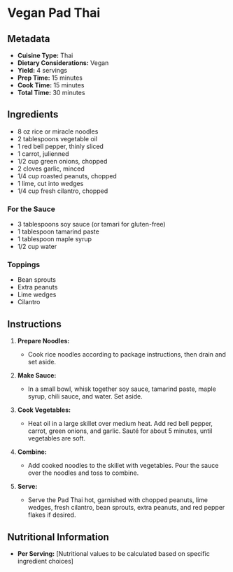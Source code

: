 # Vegan Pad Thai

## Metadata
- **Cuisine Type:** Thai
- **Dietary Considerations:** Vegan
- **Yield:** 4 servings
- **Prep Time:** 15 minutes
- **Cook Time:** 15 minutes
- **Total Time:** 30 minutes

## Ingredients

- 8 oz rice or miracle noodles
- 2 tablespoons vegetable oil
- 1 red bell pepper, thinly sliced
- 1 carrot, julienned
- 1/2 cup green onions, chopped
- 2 cloves garlic, minced
- 1/4 cup roasted peanuts, chopped
- 1 lime, cut into wedges
- 1/4 cup fresh cilantro, chopped

### For the Sauce
- 3 tablespoons soy sauce (or tamari for gluten-free)
- 1 tablespoon tamarind paste
- 1 tablespoon maple syrup
- 1/2 cup water

### Toppings
- Bean sprouts
- Extra peanuts
- Lime wedges
- Cilantro

## Instructions

1. **Prepare Noodles:**
   - Cook rice noodles according to package instructions, then drain and set aside.

2. **Make Sauce:**
   - In a small bowl, whisk together soy sauce, tamarind paste, maple syrup, chili sauce, and water. Set aside.

3. **Cook Vegetables:**
   - Heat oil in a large skillet over medium heat. Add red bell pepper, carrot, green onions, and garlic. Sauté for about 5 minutes, until vegetables are soft.

4. **Combine:**
   - Add cooked noodles to the skillet with vegetables. Pour the sauce over the noodles and toss to combine.

5. **Serve:**
   - Serve the Pad Thai hot, garnished with chopped peanuts, lime wedges, fresh cilantro, bean sprouts, extra peanuts, and red pepper flakes if desired.

## Nutritional Information
- **Per Serving:** [Nutritional values to be calculated based on specific ingredient choices]
